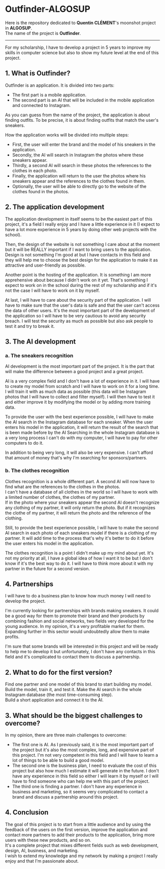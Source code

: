 # Outfinder-ALGOSUP

Here is the repository dedicated to **Quentin CLÉMENT**'s moonshot project in **ALGOSUP**. <br>
The name of the project is **Outfinder**. <hr>
For my scholarship, I have to develop a project in 5 years to improve my skills in computer science but also to show my future level at the end of this project. <br>

## 1. What is Outfinder?

Outfinder is an application. It is divided into two parts: <br>
- The first part is a mobile application. <br> 
- The second part is an AI that will be included in the mobile application and connected to Instagram.<br> 

As you can guess from the name of the project, the application is about finding outfits. To be precise, it is about finding outfits that match the user's sneakers. 

How the application works will be divided into multiple steps:
- First, the user will enter the brand and the model of his sneakers in the application. <br>
- Secondly, the AI will search in Instagram the photos where these sneakers appear. <br>
- Thirdly, a second AI will search in these photos the references to the clothes in each photo. <br>
- Finally, the application will return to the user the photos where his sneakers appear and the references to the clothes found in them. <br>
- Optionally, the user will be able to directly go to the website of the clothes found in the photos. <br>

## 2. The application development

The application development in itself seems to be the easiest part of this project, it's a field I really enjoy and I have a little experience in it (I expect to have a lot more experience in 5 years by doing other web projects with the school). <br>

Then, the design of the website is not something I care about at the moment but it will be REALLY important if I want to bring users to the application. Design is not something I'm good at but I have contacts in this field and they will help me to choose the best design for the application to make it as attractive and user-friendly as possible. <br>

Another point is the hosting of the application. It is something I am more apprehensive about because I didn't work on it yet. That's something I expect to work on in the school during the rest of my scholarship and if it's not the case I will have to work on it by myself. <br>

At last, I will have to care about the security part of the application. I will have to make sure that the user's data is safe and that the user can't access the data of other users. It's the most important part of the development of the application so I will have to be very cautious to avoid any security breach. I will test the security as much as possible but also ask people to test it and try to break it. <br>

## 3. The AI development

### a. The sneakers recognition

AI development is the most important part of the project. It is the part that will make the difference between a good project and a great project. <br>

AI is a very complex field and I don't have a lot of experience in it. I will have to create my model from scratch and I will have to work on it for a long time. I will train it with as much data as possible (this data will be Instagram photos that I will have to collect and filter myself). I will then have to test it and either improve it by modifying the model or by adding more training data. <br>

To provide the user with the best experience possible, I will have to make the AI search in the Instagram database for each sneaker. When the user enters his model in the application, it will return the result of the search that is been made before by the AI Searching in the whole Instagram database is a very long process I can't do with my computer, I will have to pay for other computers to do it. <br>

In addition to being very long, it will also be very expensive. I can't afford that amount of money that's why I'm searching for sponsors/partners. <br>

### b. The clothes recognition

Clothes recognition is a whole different part. A second AI will now have to find what are the references to the clothes in the photos. <br>
I can't have a database of all clothes in the world so I will have to work with a limited number of clothes, the clothes of my partner. <br>
If in the photo where your sneakers appear the second AI doesn't recognize any clothing of my partner, it will only return the photo. But if it recognizes the clothe of my partner, it will return the photo and the reference of the clothing. <br> 

Still, to provide the best experience possible, I will have to make the second AI search in each photo of each sneakers model if there is a clothing of my partner. It will add time to the process that's why it's better to do it before the user enters his model in the application. <br>

The clothes recognition is a point I didn't make up my mind about yet. It's not my priority at all, I have a global idea of how I want it to be but I don't know if it's the best way to do it. I will have to think more about it with my partner in the future for a second version. <br>

## 4. Partnerships

I will have to do a business plan to know how much money I will need to develop the project. <br>

I'm currently looking for partnerships with brands making sneakers. It could be a good way for them to promote their brand and their products by combining fashion and social networks, two fields very developed for the young audience. In my opinion, it's a very profitable market for them. Expanding further in this sector would undoubtedly allow them to make profits. <br>

I'm sure that some brands will be interested in this project and will be ready to help me to develop it but unfortunately, I don't have any contacts in this field and it's complicated to contact them to discuss a partnership. <br>

## 2. What to do for the first version?

Find one partner and one model of this brand to start building my model. <br>
Build the model, train it, and test it. Make the AI search in the whole Instagram database (the most time-consuming step). <br> 
Build a short application and connect it to the AI. <br>

## 3. What should be the biggest challenges to overcome?

In my opinion, there are three main challenges to overcome: <br>
- The first one is AI. As I previously said, it is the most important part of the project but it's also the most complex, long, and expensive part of this project. I'm not very competent in this field and I will have to learn a lot of things to be able to build a good model. <br>
- The second one is the business plan, I need to evaluate the cost of this project but also how much I estimate it will generate in the future. I don't have any experience in this field so either I will learn it by myself or I will have to find someone who can help me with this part of the project. <br>
- The third one is finding a partner. I don't have any experience in business and marketing, so it seems very complicated to contact a brand and discuss a partnership around this project. <br>

## 4. Conclusion

The goal of this project is to start from a little audience and by using the feedback of the users on the first version, improve the application and contact more partners to add their products to the application, bring more users with these new products, and so on. <br>
It's a complete project that mixes different fields such as web development, design, AI, business, and marketing. <br>
I wish to extend my knowledge and my network by making a project I really enjoy and that I'm passionate about. <br>